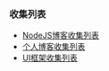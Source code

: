 ### 收集列表

- [NodeJS博客收集列表](https://github.com/shengli0218/Collections/)
- [个人博客收集列表](https://github.com/shengli0218/Collections/)
- [UI框架收集列表](https://github.com/shengli0218/Collections/)